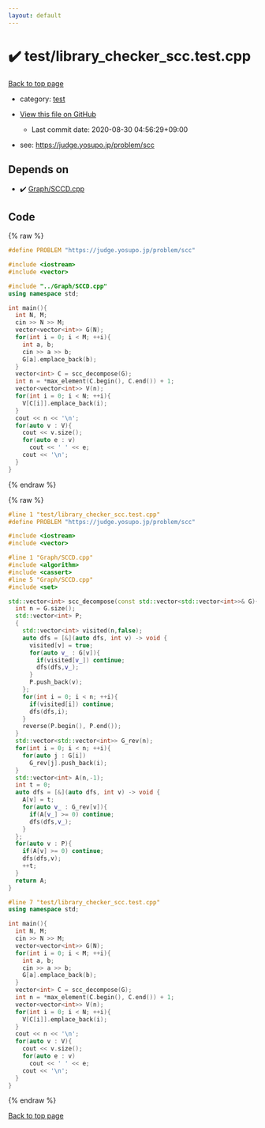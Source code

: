 ```yaml
---
layout: default
---
```


<!-- mathjax config similar to math.stackexchange -->
<script type="text/javascript" async
  src="https://cdnjs.cloudflare.com/ajax/libs/mathjax/2.7.5/MathJax.js?config=TeX-MML-AM_CHTML">
</script>
<script type="text/x-mathjax-config">
  MathJax.Hub.Config({
    TeX: { equationNumbers: { autoNumber: "AMS" }},
    tex2jax: {
      inlineMath: [ ['$','$'] ],
      processEscapes: true
    },
    "HTML-CSS": { matchFontHeight: false },
    displayAlign: "left",
    displayIndent: "2em"
  });
</script>

<script type="text/javascript" src="https://cdnjs.cloudflare.com/ajax/libs/jquery/3.4.1/jquery.min.js"></script>
<script src="https://cdn.jsdelivr.net/npm/jquery-balloon-js@1.1.2/jquery.balloon.min.js" integrity="sha256-ZEYs9VrgAeNuPvs15E39OsyOJaIkXEEt10fzxJ20+2I=" crossorigin="anonymous"></script>
<script type="text/javascript" src="../../assets/js/copy-button.js"></script>
<link rel="stylesheet" href="../../assets/css/copy-button.css" />


# :heavy_check_mark: test/library_checker_scc.test.cpp

<a href="../../index.html">Back to top page</a>

* category: <a href="../../index.html#098f6bcd4621d373cade4e832627b4f6">test</a>
* <a href="{{ site.github.repository_url }}/blob/master/test/library_checker_scc.test.cpp">View this file on GitHub</a>
    - Last commit date: 2020-08-30 04:56:29+09:00


* see: <a href="https://judge.yosupo.jp/problem/scc">https://judge.yosupo.jp/problem/scc</a>


## Depends on

* :heavy_check_mark: <a href="../../library/Graph/SCCD.cpp.html">Graph/SCCD.cpp</a>


## Code

<a id="unbundled"></a>
{% raw %}
```cpp
#define PROBLEM "https://judge.yosupo.jp/problem/scc"

#include <iostream>
#include <vector>

#include "../Graph/SCCD.cpp"
using namespace std;

int main(){
  int N, M;
  cin >> N >> M;
  vector<vector<int>> G(N);
  for(int i = 0; i < M; ++i){
    int a, b;
    cin >> a >> b;
    G[a].emplace_back(b);
  }
  vector<int> C = scc_decompose(G);
  int n = *max_element(C.begin(), C.end()) + 1;
  vector<vector<int>> V(n);
  for(int i = 0; i < N; ++i){
    V[C[i]].emplace_back(i);
  }
  cout << n << '\n';
  for(auto v : V){
    cout << v.size();
    for(auto e : v)
      cout << ' ' << e;
    cout << '\n';
  }
}

```
{% endraw %}

<a id="bundled"></a>
{% raw %}
```cpp
#line 1 "test/library_checker_scc.test.cpp"
#define PROBLEM "https://judge.yosupo.jp/problem/scc"

#include <iostream>
#include <vector>

#line 1 "Graph/SCCD.cpp"
#include <algorithm>
#include <cassert>
#line 5 "Graph/SCCD.cpp"
#include <set>

std::vector<int> scc_decompose(const std::vector<std::vector<int>>& G){
  int n = G.size();
  std::vector<int> P;
  {
    std::vector<int> visited(n,false);
    auto dfs = [&](auto dfs, int v) -> void {
      visited[v] = true;
      for(auto v_ : G[v]){
        if(visited[v_]) continue;
        dfs(dfs,v_);
      }
      P.push_back(v);
    };
    for(int i = 0; i < n; ++i){
      if(visited[i]) continue;
      dfs(dfs,i);
    }
    reverse(P.begin(), P.end());
  }
  std::vector<std::vector<int>> G_rev(n);
  for(int i = 0; i < n; ++i){
    for(auto j : G[i])
      G_rev[j].push_back(i);
  }
  std::vector<int> A(n,-1);
  int t = 0;
  auto dfs = [&](auto dfs, int v) -> void {
    A[v] = t;
    for(auto v_ : G_rev[v]){
      if(A[v_] >= 0) continue;
      dfs(dfs,v_);
    }
  };
  for(auto v : P){
    if(A[v] >= 0) continue;
    dfs(dfs,v);
    ++t;
  }
  return A;
}

#line 7 "test/library_checker_scc.test.cpp"
using namespace std;

int main(){
  int N, M;
  cin >> N >> M;
  vector<vector<int>> G(N);
  for(int i = 0; i < M; ++i){
    int a, b;
    cin >> a >> b;
    G[a].emplace_back(b);
  }
  vector<int> C = scc_decompose(G);
  int n = *max_element(C.begin(), C.end()) + 1;
  vector<vector<int>> V(n);
  for(int i = 0; i < N; ++i){
    V[C[i]].emplace_back(i);
  }
  cout << n << '\n';
  for(auto v : V){
    cout << v.size();
    for(auto e : v)
      cout << ' ' << e;
    cout << '\n';
  }
}

```
{% endraw %}

<a href="../../index.html">Back to top page</a>

